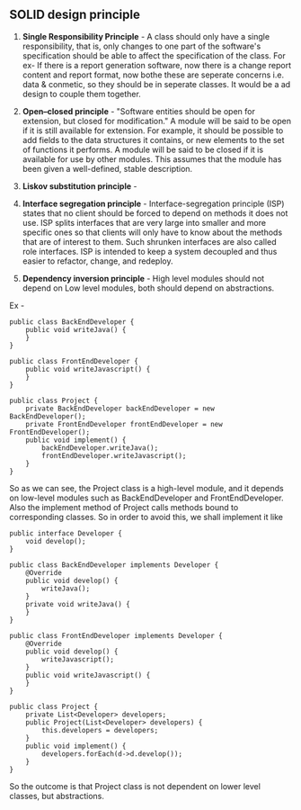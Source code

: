 ## SOLID design principle

1. **Single Responsibility Principle** - A class should only have a single responsibility, that is, only changes 
	to one part of the software's specification should be able to affect the specification of the class. For ex-
	If there is a report generation software, now there is a change report content and report format, now bothe these
	are seperate concerns i.e. data & conmetic, so they should be in seperate classes. It would be a ad design to
	couple them together.

2. **Open–closed principle** - "Software entities should be open for extension, but closed for modification."
	A module will be said to be open if it is still available for extension. For example, it should be possible 
		to add fields to the data structures it contains, or new elements to the set of functions it performs.
	A module will be said to be closed if it is available for use by other modules. This assumes that the module 
		has been given a well-defined, stable description.

3. **Liskov substitution principle** - 
		
4. **Interface segregation principle** - Interface-segregation principle (ISP) states that no client should be 
	forced to depend on methods it does not use. ISP splits interfaces that are very large into smaller and more 
	specific ones so that clients will only have to know about the methods that are of interest to them. 
	Such shrunken interfaces are also called role interfaces. ISP is intended to keep a system decoupled and 
	thus easier to refactor, change, and redeploy.

5. **Dependency inversion principle** - High level modules should not depend on Low level modules, both should 
	depend on abstractions.

Ex - 
```
public class BackEndDeveloper {
    public void writeJava() {
    }
}

public class FrontEndDeveloper {
    public void writeJavascript() {
    }
}

public class Project {
    private BackEndDeveloper backEndDeveloper = new BackEndDeveloper();
    private FrontEndDeveloper frontEndDeveloper = new FrontEndDeveloper();
    public void implement() {
        backEndDeveloper.writeJava();
        frontEndDeveloper.writeJavascript();
    }
}
```

So as we can see, the Project class is a high-level module, and it depends on low-level modules such as 
	BackEndDeveloper and FrontEndDeveloper. Also the implement method of Project calls methods bound to 
	corresponding classes. So in order to avoid this, we shall implement it like

```
public interface Developer {
    void develop();
}

public class BackEndDeveloper implements Developer {
    @Override
    public void develop() {
        writeJava();
    }
    private void writeJava() {
    }
}

public class FrontEndDeveloper implements Developer {
    @Override
    public void develop() {
        writeJavascript();
    }
    public void writeJavascript() {
    }
}

public class Project {
    private List<Developer> developers;
    public Project(List<Developer> developers) {
        this.developers = developers;
    }
    public void implement() {
        developers.forEach(d->d.develop());
    }
}
```

So the outcome is that Project class is not dependent on lower level classes, but abstractions.